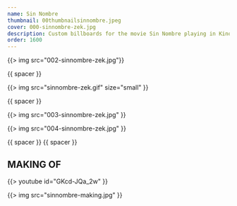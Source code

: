 ```yaml
---
name: Sin Nombre
thumbnail: 00thumbnailsinnombre.jpeg
cover: 000-sinnombre-zek.jpg
description: Custom billboards for the movie Sin Nombre playing in Kinodvor — <i>Ljubljana / 2010</i>
order: 1600
---
```


{{> img src="002-sinnombre-zek.jpg"}}

{{ spacer }}

{{> img src="sinnombre-zek.gif" size="small" }}

{{ spacer }}

{{> img src="003-sinnombre-zek.jpg" }}

{{> img src="004-sinnombre-zek.jpg" }}

{{ spacer }} {{ spacer }}

## MAKING OF

{{> youtube id="GKcd-JQa_2w" }}

{{> img src="sinnombre-making.jpg" }}